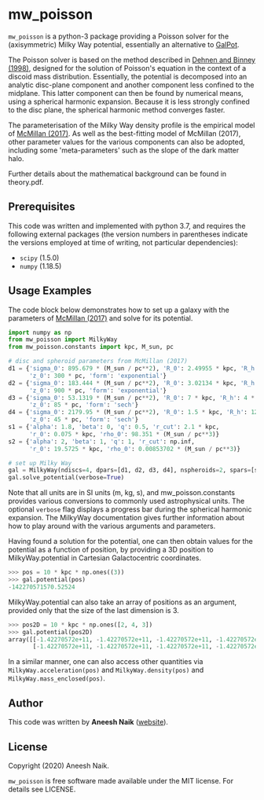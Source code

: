 # mw_poisson
`mw_poisson` is a python-3 package providing a Poisson solver for the (axisymmetric) Milky Way potential, essentially an alternative to [GalPot](https://github.com/PaulMcMillan-Astro/GalPot). 

The Poisson solver is based on the method described in [Dehnen and Binney (1998)](https://ui.adsabs.harvard.edu/abs/1998MNRAS.294..429D/abstract), designed for the solution of Poisson's equation in the context of a discoid mass distribution. Essentially, the potential is decomposed into an analytic disc-plane component and another component less confined to the midplane. This latter component can then be found by numerical means, using a spherical harmonic expansion. Because it is less strongly confined to the disc plane, the spherical harmonic method converges faster.

The parameterisation of the Milky Way density profile is the empirical model of [McMillan (2017)](https://ui.adsabs.harvard.edu/abs/2017MNRAS.465...76M/abstract). As well as the best-fitting model of McMillan (2017), other parameter values for the various components can also be adopted, including some 'meta-parameters' such as the slope of the dark matter halo.

Further details about the mathematical background can be found in theory.pdf.

## Prerequisites

This code was written and implemented with python 3.7, and requires the following external packages (the version numbers in parentheses indicate the versions employed at time of writing, not particular dependencies):

* `scipy` (1.5.0)
* `numpy` (1.18.5)


## Usage Examples

The code block below demonstrates how to set up a galaxy with the parameters of [McMillan (2017)](https://ui.adsabs.harvard.edu/abs/2017MNRAS.465...76M/abstract) and solve for its potential.

```python
import numpy as np
from mw_poisson import MilkyWay
from mw_poisson.constants import kpc, M_sun, pc

# disc and spheroid parameters from McMillan (2017)
d1 = {'sigma_0': 895.679 * (M_sun / pc**2), 'R_0': 2.49955 * kpc, 'R_h': 0,
      'z_0': 300 * pc, 'form': 'exponential'}
d2 = {'sigma_0': 183.444 * (M_sun / pc**2), 'R_0': 3.02134 * kpc, 'R_h': 0,
      'z_0': 900 * pc, 'form': 'exponential'}
d3 = {'sigma_0': 53.1319 * (M_sun / pc**2), 'R_0': 7 * kpc, 'R_h': 4 * kpc,
      'z_0': 85 * pc, 'form': 'sech'}
d4 = {'sigma_0': 2179.95 * (M_sun / pc**2), 'R_0': 1.5 * kpc, 'R_h': 12 * kpc,
      'z_0': 45 * pc, 'form': 'sech'}
s1 = {'alpha': 1.8, 'beta': 0, 'q': 0.5, 'r_cut': 2.1 * kpc,
      'r_0': 0.075 * kpc, 'rho_0': 98.351 * (M_sun / pc**3)}
s2 = {'alpha': 2, 'beta': 1, 'q': 1, 'r_cut': np.inf,
      'r_0': 19.5725 * kpc, 'rho_0': 0.00853702 * (M_sun / pc**3)}

# set up Milky Way
gal = MilkyWay(ndiscs=4, dpars=[d1, d2, d3, d4], nspheroids=2, spars=[s1, s2])
gal.solve_potential(verbose=True)
```
Note that all units are in SI units (m, kg, s), and mw_poisson.constants provides various conversions to commonly used astrophysical units. The optional `verbose` flag displays a progress bar during the spherical harmonic expansion. The MilkyWay documentation gives further information about how to play around with the various arguments and parameters.

Having found a solution for the potential, one can then obtain values for the potential as a function of position, by providing a 3D position to MilkyWay.potential in Cartesian Galactocentric coordinates.
```python
>>> pos = 10 * kpc * np.ones((3))
>>> gal.potential(pos)
-142270571570.52524
```
MilkyWay.potential can also take an array of positions as an argument, provided only that the size of the last dimension is 3.
```python
>>> pos2D = 10 * kpc * np.ones([2, 4, 3])
>>> gal.potential(pos2D)
array([[-1.42270572e+11, -1.42270572e+11, -1.42270572e+11, -1.42270572e+11],
       [-1.42270572e+11, -1.42270572e+11, -1.42270572e+11, -1.42270572e+11]])
```
In a similar manner, one can also access other quantities via `MilkyWay.acceleration(pos)` and `MilkyWay.density(pos)` and `MilkyWay.mass_enclosed(pos)`.

## Author

This code was written by **Aneesh Naik** ([website](https://aneeshnaik.github.io/)).

## License

Copyright (2020) Aneesh Naik.

`mw_poisson` is free software made available under the MIT license. For details see LICENSE.

